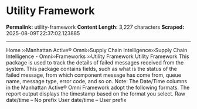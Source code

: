 # Utility Framework

**Permalink:** utility-framework
**Content Length:** 3,227 characters
**Scraped:** 2025-08-09T22:37:02.123885

---

Home &rsaquo;&rsaquo;Manhattan Active® Omni&rsaquo;&rsaquo;Supply Chain Intelligence&rsaquo;&rsaquo;Supply Chain Intelligence - Omni&rsaquo;&rsaquo;Frameworks ››Utility Framework Utility Framework This package is used to track the details of failed messages received from the system. This package contains fields, such as what is the status of the failed message, from which component message has come from, queue name, message type, error code, and so on. Note: The Date/Time columns in the Manhattan Active&reg; Omni Framework adopt the following formats. The report output displays the timestamp based on the format you select. Raw date/time &ndash; No prefix User date/time &ndash; User prefix &nbsp;